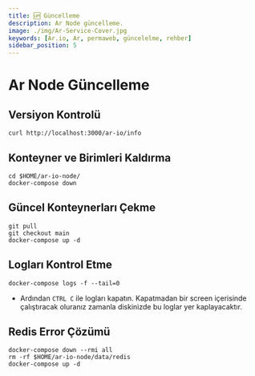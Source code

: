 ```yaml
---
title: 🆙 Güncelleme
description: Ar Node güncelleme.
image: ./img/Ar-Service-Cover.jpg
keywords: [Ar.io, Ar, permaweb, güncelelme, rehber]
sidebar_position: 5
---
```


# Ar Node Güncelleme 

## Versiyon Kontrolü
```shell
curl http://localhost:3000/ar-io/info
```

## Konteyner ve Birimleri Kaldırma
```shell
cd $HOME/ar-io-node/
docker-compose down
```

## Güncel Konteynerları Çekme
```shell
git pull 
git checkout main 
docker-compose up -d
```

## Logları Kontrol Etme
```shell
docker-compose logs -f --tail=0
```
* Ardından `CTRL C` ile logları kapatın. Kapatmadan bir screen içerisinde çalıştıracak oluranız zamanla diskinizde bu loglar yer kaplayacaktır. 


## Redis Error Çözümü
```shell
docker-compose down --rmi all
rm -rf $HOME/ar-io-node/data/redis
docker-compose up -d
```